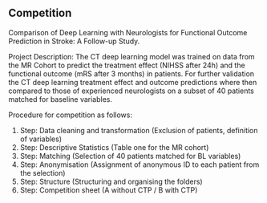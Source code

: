 ## Competition

Comparison of Deep Learning with Neurologists for Functional Outcome Prediction in Stroke: A Follow-up Study.

Project Description: 
The CT deep learning model was trained on data from the MR Cohort to predict the treatment effect (NIHSS after 24h) and the functional outcome (mRS after 3 months) in patients. For further validation the CT deep learning treatment effect and outcome predictions where then compared to those of experienced neurologists on a subset of 40 patients matched for baseline variables.

Procedure for competition as follows:

1. Step: Data cleaning and transformation (Exclusion of patients, definition of variables)
2. Step: Descriptive Statistics (Table one for the MR cohort)
3. Step: Matching (Selection of 40 patients matched for BL variables)
4. Step: Anonymisation (Assignment of anonymous ID to each patient from the selection)
5. Step: Structure (Structuring and organising the folders)
6. Step: Competition sheet (A without CTP / B with CTP)
